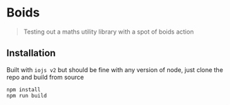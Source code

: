 # Boids

> Testing out a maths utility library with a spot of boids action

## Installation

Built with `iojs v2` but should be fine with any version of node, just
clone the repo and build from source

```
npm install
npm run build
```


